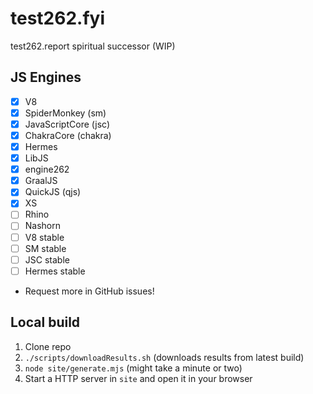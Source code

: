 # test262.fyi
test262.report spiritual successor (WIP)

## JS Engines
- [X] V8
- [X] SpiderMonkey (sm)
- [X] JavaScriptCore (jsc)
- [X] ChakraCore (chakra)
- [X] Hermes
- [X] LibJS
- [X] engine262
- [X] GraalJS
- [X] QuickJS (qjs)
- [X] XS
- [ ] Rhino
- [ ] Nashorn
- [ ] V8 stable
- [ ] SM stable
- [ ] JSC stable
- [ ] Hermes stable
- Request more in GitHub issues!

## Local build
1. Clone repo
2. `./scripts/downloadResults.sh` (downloads results from latest build)
3. `node site/generate.mjs` (might take a minute or two)
4. Start a HTTP server in `site` and open it in your browser